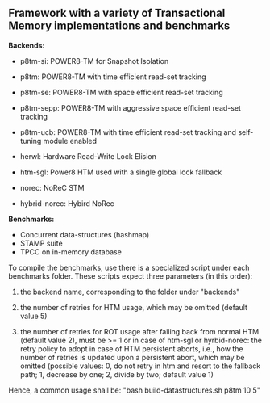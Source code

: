 ## Framework with a variety of Transactional Memory implementations and benchmarks ##

**Backends:**

* p8tm-si: POWER8-TM for Snapshot Isolation

* p8tm: POWER8-TM with time efficient read-set tracking

* p8tm-se: POWER8-TM with space efficient read-set tracking

* p8tm-sepp: POWER8-TM with aggressive space efficient read-set tracking

* p8tm-ucb: POWER8-TM with time efficient read-set tracking and self-tuning module enabled

* herwl: Hardware Read-Write Lock Elision

* htm-sgl: Power8 HTM used with a single global lock fallback

* norec: NoReC STM

* hybrid-norec: Hybird NoRec 

**Benchmarks:**

* Concurrent data-structures (hashmap)
* STAMP suite
* TPCC on in-memory database


To compile the benchmarks, use there is a specialized script under each benchmarks folder. 
These scripts expect three parameters (in this order):

1. the backend name, corresponding to the folder under "backends"

2. the number of retries for HTM usage, which may be omitted (default value 5)

3. the number of retries for ROT usage after falling back from normal HTM (default value 2), must be >= 1 
   or in case of htm-sgl or hyrbid-norec: the retry policy to adopt in case of HTM persistent aborts, i.e., how the number of retries is updated upon a 
   persistent abort, which may be omitted (possible values: 0, do not retry in htm and resort to the fallback path; 1, decrease by
   one; 2, divide by two; default value 1)

Hence, a common usage shall be: "bash build-datastructures.sh p8tm 10 5"


